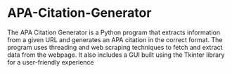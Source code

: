 # APA-Citation-Generator
The APA Citation Generator is a Python program that extracts information from a given URL and generates an APA citation in the correct format. The program uses threading and web scraping techniques to fetch and extract data from the webpage. It also includes a GUI built using the Tkinter library for a user-friendly experience
